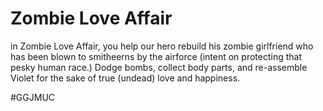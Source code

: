 Zombie Love Affair
================

in Zombie Love Affair, you help our hero rebuild his zombie girlfriend
who has been blown to smitheerns by the airforce (intent on protecting
that pesky human race.) Dodge bombs, collect body parts, and re-assemble
Violet for the sake of true (undead) love and happiness.

#GGJMUC
